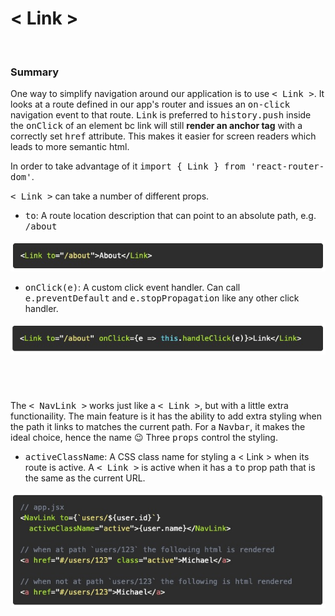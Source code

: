 # **< Link >**

&nbsp;

### **Summary**

One way to simplify navigation around our application is to use <kbd>< Link ></kbd>. It looks at a route defined in our app's router and issues an <kbd>on-click</kbd> navigation event to that route. <kbd>Link</kbd> is preferred to <kbd>history.push</kbd> inside the <kbd>onClick</kbd> of an element bc link will still **render an anchor tag** with a correctly set <kbd>href</kbd> attribute. This makes it easier for screen readers which leads to more semantic html. 

In order to take advantage of it <kbd>import { Link } from 'react-router-dom'</kbd>.

<kbd>< Link ></kbd> can take a number of different props.
  * <kbd>to</kbd>: A route location description that can point to an absolute path, e.g. <kbd>/about</kbd>

![alt text](./images/Screen&#32;Shot&#32;2020-02-11&#32;at&#32;1.jpg "To='' Example")

  * <kbd>onClick(e)</kbd>: A custom click event handler. Can call <kbd>e.preventDefault</kbd> and <kbd>e.stopPropagation</kbd> like any other click handler.

![alt text](./images/Screen&#32;Shot&#32;2020-02-11&#32;at&#32;2.jpg "onClick={} Example")

&nbsp;

#

The <kbd>< NavLink ></kbd> works just like a <kbd>< Link ></kbd>, but with a little extra functionaility. The main feature is it has the ability to add extra styling when the path it links to matches the current path. For a <kbd>Navbar</kbd>, it makes the ideal choice, hence the name 😉 Three <kbd>props</kbd> control the styling. 
  * <kbd>activeClassName</kbd>: A CSS class name for styling a <kb>< Link ></kb> when its route is active. A <kbd>< Link ></kbd> is active when it has a <kbd>to</kbd> prop path that is the same as the current URL.

![alt text](./images/Screen&#32;Shot&#32;2020-02-11&#32;at&#32;3.jpg "NavLink Prop ActiveClassName Example")